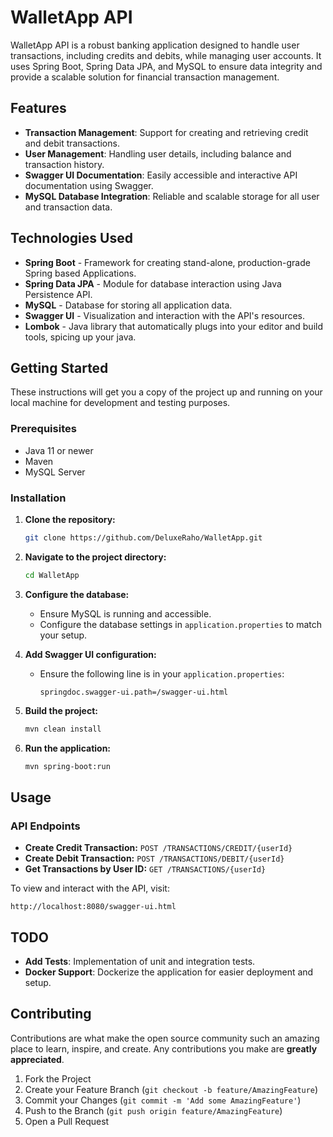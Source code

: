 # WalletApp API

WalletApp API is a robust banking application designed to handle user transactions, including credits and debits, while managing user accounts. It uses Spring Boot, Spring Data JPA, and MySQL to ensure data integrity and provide a scalable solution for financial transaction management.

## Features

- **Transaction Management**: Support for creating and retrieving credit and debit transactions.
- **User Management**: Handling user details, including balance and transaction history.
- **Swagger UI Documentation**: Easily accessible and interactive API documentation using Swagger.
- **MySQL Database Integration**: Reliable and scalable storage for all user and transaction data.

## Technologies Used

- **Spring Boot** - Framework for creating stand-alone, production-grade Spring based Applications.
- **Spring Data JPA** - Module for database interaction using Java Persistence API.
- **MySQL** - Database for storing all application data.
- **Swagger UI** - Visualization and interaction with the API's resources.
- **Lombok** - Java library that automatically plugs into your editor and build tools, spicing up your java.

## Getting Started

These instructions will get you a copy of the project up and running on your local machine for development and testing purposes.

### Prerequisites

- Java 11 or newer
- Maven
- MySQL Server

### Installation

1. **Clone the repository:**
   ```bash
   git clone https://github.com/DeluxeRaho/WalletApp.git
   ```
2. **Navigate to the project directory:**
   ```bash
   cd WalletApp
   ```
3. **Configure the database:**
   - Ensure MySQL is running and accessible.
   - Configure the database settings in `application.properties` to match your setup.

4. **Add Swagger UI configuration:**
   - Ensure the following line is in your `application.properties`:
     ```properties
     springdoc.swagger-ui.path=/swagger-ui.html
     ```
5. **Build the project:**
   ```bash
   mvn clean install
   ```
6. **Run the application:**
   ```bash
   mvn spring-boot:run
   ```

## Usage

### API Endpoints

- **Create Credit Transaction:** `POST /TRANSACTIONS/CREDIT/{userId}`
- **Create Debit Transaction:** `POST /TRANSACTIONS/DEBIT/{userId}`
- **Get Transactions by User ID:** `GET /TRANSACTIONS/{userId}`

To view and interact with the API, visit:
```
http://localhost:8080/swagger-ui.html
```

## TODO

- **Add Tests**: Implementation of unit and integration tests.
- **Docker Support**: Dockerize the application for easier deployment and setup.

## Contributing

Contributions are what make the open source community such an amazing place to learn, inspire, and create. Any contributions you make are **greatly appreciated**.

1. Fork the Project
2. Create your Feature Branch (`git checkout -b feature/AmazingFeature`)
3. Commit your Changes (`git commit -m 'Add some AmazingFeature'`)
4. Push to the Branch (`git push origin feature/AmazingFeature`)
5. Open a Pull Request
